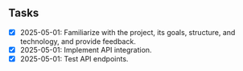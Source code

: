 ## Tasks

- [x] 2025-05-01: Familiarize with the project, its goals, structure, and technology, and provide feedback.
- [x] 2025-05-01: Implement API integration.
- [x] 2025-05-01: Test API endpoints.
